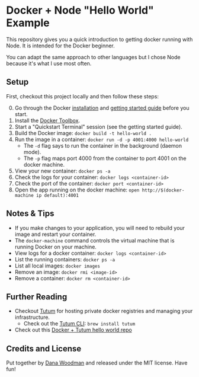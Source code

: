 # Docker + Node "Hello World" Example

This repository gives you a quick introduction to getting docker running with Node. It is intended for the Docker beginner.

You can adapt the same approach to other languages but I chose Node because it's what I use most often.

## Setup

First, checkout this project locally and then follow these steps:

0. Go through the Docker [installation](https://docs.docker.com/installation/) and [getting started guide](https://docs.docker.com/mac/started/) before you start.
1. Install the [Docker Toolbox](https://www.docker.com/docker-toolbox).
2. Start a "Quickstart Terminal" session (see the getting started guide).
3. Build the Docker image: `docker build -t hello-world .`
4. Run the image in a container: `docker run -d -p 4001:4000 hello-world`
    - The `-d` flag says to run the container in the background (daemon mode).
    - The `-p` flag maps port 4000 from the container to port 4001 on the docker machine.
5. View your new container: `docker ps -a`
6. Check the logs for your container: `docker logs <container-id>`
7. Check the port of the container: `docker port <container-id>`
8. Open the app running on the docker machine: `open http://$(docker-machine ip default):4001`

## Notes & Tips

- If you make changes to your application, you will need to rebuild your image and restart your container.
- The `docker-machine` command controls the virtual machine that is running Docker on your machine.
- View logs for a docker container: `docker logs <container-id>`
- List the running containers: `docker ps -a`
- List all local images: `docker images`
- Remove an image: `docker rmi <image-id>`
- Remove a container: `docker rm <container-id>`

## Further Reading

- Checkout [Tutum](http://tutum.co) for hosting private docker registries and managing your infrastructure.
  - Check out the [Tutum CLI](https://github.com/tutumcloud/cli): `brew install tutum`
- Check out this [Docker + Tutum hello world repo](https://github.com/tutumcloud/hello-world)

## Credits and License

Put together by [Dana Woodman](mailto:dana@danawoodman.com) and released under the MIT license. Have fun!
